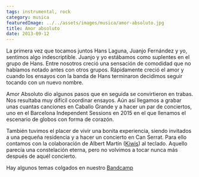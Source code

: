 ```yaml
---
tags: instrumental, rock
category: musica
featuredImage: ../../assets/images/musica/amor-absoluto.jpg
title: Amor absoluto
date: 2013-09-12
---
```



La primera vez que tocamos juntos Hans Laguna, Juanjo Fernández y yo, sentimos algo indescriptible. Juanjo y yo estábamos como suplentes en el grupo de Hans. Entre nosotros creció una sensación de comodidad que no habíamos notado antes con otros grupos. Rápidamente creció el amor y cuando los ensayos con la banda de Hans terminaron decidimos seguir tocando con un nuevo nombre.

Amor Absoluto dio algunos pasos que en seguida se convirtieron en trabas. Nos resultaba muy difícil coordinar ensayos. Aún así llegamos a grabar unas cuantas canciones en Caballo Grande y a hacer un par de conciertos, uno en el Barcelona Independent Sessions en 2015 en el que llenamos el escenario de globos con forma de corazón.

También tuvimos el placer de vivir una bonita experiencia, siendo invitados a una pequeña residencia y a hacer un concierto en Can Serrat. Para ello contamos con la colaboración de Albert Martín (<a href="#kiwis">Kiwis</a>) al teclado. Aquello parecía una constelación eterna, pero no volvimos a tocar nunca más después de aquél concierto.

Hay algunos temas colgados en nuestro <a href="https://amorabsoluto.bandcamp.com/releases">Bandcamp</a>

